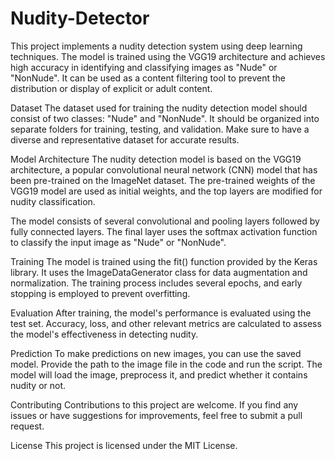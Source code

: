 # Nudity-Detector
This project implements a nudity detection system using deep learning techniques. The model is trained using the VGG19 architecture and achieves high accuracy in identifying and classifying images as "Nude" or "NonNude". It can be used as a content filtering tool to prevent the distribution or display of explicit or adult content.

Dataset
The dataset used for training the nudity detection model should consist of two classes: "Nude" and "NonNude". It should be organized into separate folders for training, testing, and validation. Make sure to have a diverse and representative dataset for accurate results.

Model Architecture
The nudity detection model is based on the VGG19 architecture, a popular convolutional neural network (CNN) model that has been pre-trained on the ImageNet dataset. The pre-trained weights of the VGG19 model are used as initial weights, and the top layers are modified for nudity classification.

The model consists of several convolutional and pooling layers followed by fully connected layers. The final layer uses the softmax activation function to classify the input image as "Nude" or "NonNude".

Training
The model is trained using the fit() function provided by the Keras library. It uses the ImageDataGenerator class for data augmentation and normalization. The training process includes several epochs, and early stopping is employed to prevent overfitting.

Evaluation
After training, the model's performance is evaluated using the test set. Accuracy, loss, and other relevant metrics are calculated to assess the model's effectiveness in detecting nudity.

Prediction
To make predictions on new images, you can use the saved model. Provide the path to the image file in the code and run the script. The model will load the image, preprocess it, and predict whether it contains nudity or not.

Contributing
Contributions to this project are welcome. If you find any issues or have suggestions for improvements, feel free to submit a pull request.

License
This project is licensed under the MIT License.
